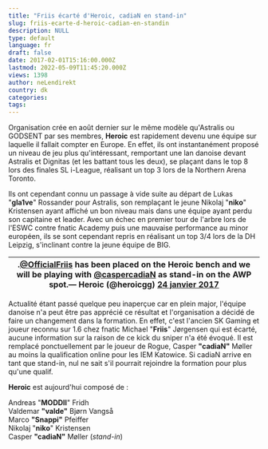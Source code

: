 ```yaml
---
title: "Friis écarté d'Heroic, cadiaN en stand-in"
slug: friis-ecarte-d-heroic-cadian-en-standin
description: NULL
type: default
language: fr
draft: false
date: 2017-02-01T15:16:00.000Z
lastmod: 2022-05-09T11:45:20.000Z
views: 1398
author: neLendirekt
country: dk
categories:
tags:
---
```

Organisation crée en août dernier sur le même modèle qu'Astralis ou GODSENT par ses membres, **Heroic** est rapidement devenu une équipe sur laquelle il fallait compter en Europe. En effet, ils ont instantanément proposé un niveau de jeu plus qu'intéressant, remportant une lan danoise devant Astralis et Dignitas (et les battant tous les deux), se plaçant dans le top 8 lors des finales SL i-League, réalisant un top 3 lors de la Northern Arena Toronto.

Ils ont cependant connu un passage à vide suite au départ de Lukas "**gla1ve**" Rossander pour Astralis, son remplaçant le jeune Nikolaj "**niko**" Kristensen ayant affiché un bon niveau mais dans une équipe ayant perdu son capitaine et leader. Avec un échec en premier tour de l'arbre lors de l'ESWC contre fnatic Academy puis une mauvaise performance au minor européen, ils se sont cependant repris en réalisant un top 3/4 lors de la DH Leipzig, s'inclinant contre la jeune équipe de BIG.

| .[@OfficialFriis](https://twitter.com/OfficialFriis) has been placed on the Heroic bench and we will be playing with [@caspercadiaN](https://twitter.com/caspercadiaN) as stand-in on the AWP spot.— Heroic (@heroicgg) [24 janvier 2017](https://twitter.com/heroicgg/status/823937910374354945) |
| ------------------------------------------------------------------------------------------------------------------------------------------------------------------------------------------------------------------------------------------------------------------------------------------------- |

  
Actualité étant passé quelque peu inaperçue car en plein major, l'équipe danoise n'a peut être pas apprécié ce résultat et l'organisation a décidé de faire un changement dans la formation. En effet, c'est l'ancien SK Gaming et joueur reconnu sur 1.6 chez fnatic Michael "**Friis**" Jørgensen qui est écarté, aucune information sur la raison de ce kick du sniper n'a été évoqué. Il est remplacé ponctuellement par le joueur de Rogue, Casper **"cadiaN"** Møller au moins la qualification online pour les IEM Katowice. Si cadiaN arrive en tant que stand-in, nul ne sait s'il pourrait rejoindre la formation pour plus qu'une qualif.

**Heroic** est aujourd'hui composé de :

Andreas "**MODDII**" Fridh  
Valdemar **"valde"** Bjørn Vangså  
Marco **"Snappi"** Pfeiffer  
Nikolaj "**niko**" Kristensen  
Casper **"cadiaN"** Møller (_stand-in_)
